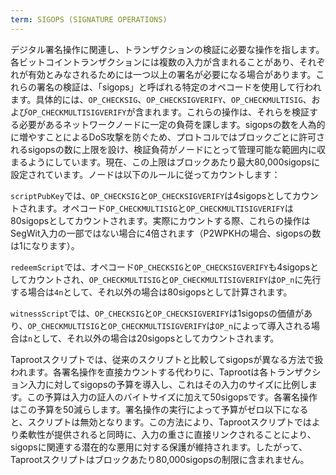 ```yaml
---
term: SIGOPS (SIGNATURE OPERATIONS)
---
```


デジタル署名操作に関連し、トランザクションの検証に必要な操作を指します。各ビットコイントランザクションには複数の入力が含まれることがあり、それぞれが有効とみなされるためには一つ以上の署名が必要になる場合があります。これらの署名の検証は、「sigops」と呼ばれる特定のオペコードを使用して行われます。具体的には、`OP_CHECKSIG`、`OP_CHECKSIGVERIFY`、`OP_CHECKMULTISIG`、および`OP_CHECKMULTISIGVERIFY`が含まれます。これらの操作は、それらを検証する必要があるネットワークノードに一定の負荷を課します。sigopsの数を人為的に増やすことによるDoS攻撃を防ぐため、プロトコルではブロックごとに許可されるsigopsの数に上限を設け、検証負荷がノードにとって管理可能な範囲内に収まるようにしています。現在、この上限はブロックあたり最大80,000sigopsに設定されています。ノードは以下のルールに従ってカウントします：

`scriptPubKey`では、`OP_CHECKSIG`と`OP_CHECKSIGVERIFY`は4sigopsとしてカウントされます。オペコード`OP_CHECKMULTISIG`と`OP_CHECKMULTISIGVERIFY`は80sigopsとしてカウントされます。実際にカウントする際、これらの操作はSegWit入力の一部ではない場合に4倍されます（P2WPKHの場合、sigopsの数は1になります）。

`redeemScript`では、オペコード`OP_CHECKSIG`と`OP_CHECKSIGVERIFY`も4sigopsとしてカウントされ、`OP_CHECKMULTISIG`と`OP_CHECKMULTISIGVERIFY`は`OP_n`に先行する場合は`4n`として、それ以外の場合は80sigopsとして計算されます。

`witnessScript`では、`OP_CHECKSIG`と`OP_CHECKSIGVERIFY`は1sigopsの価値があり、`OP_CHECKMULTISIG`と`OP_CHECKMULTISIGVERIFY`は`OP_n`によって導入される場合は`n`として、それ以外の場合は20sigopsとしてカウントされます。

Taprootスクリプトでは、従来のスクリプトと比較してsigopsが異なる方法で扱われます。各署名操作を直接カウントする代わりに、Taprootは各トランザクション入力に対してsigopsの予算を導入し、これはその入力のサイズに比例します。この予算は入力の証人のバイトサイズに加えて50sigopsです。各署名操作はこの予算を50減らします。署名操作の実行によって予算がゼロ以下になると、スクリプトは無効となります。この方法により、Taprootスクリプトではより柔軟性が提供されると同時に、入力の重さに直接リンクされることにより、sigopsに関連する潜在的な悪用に対する保護が維持されます。したがって、Taprootスクリプトはブロックあたり80,000sigopsの制限に含まれません。